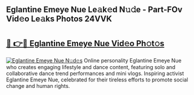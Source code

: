 ## Eglantine Emeye Nue Le𝚊k𝚎d N𝚞𝚍e - Part-FOv Vid𝚎o Le𝚊ks Photos 24VVK

# <h2><a href="http://fbail1o.evod.top/?m=Eglantine+Emeye+Nue">🔗 👉🔴 Eglantine Emeye Nue Vid𝚎o Ph𝚘t𝚘s</a></h2>

[![Eglantine Emeye Nue N𝚞d𝚎s](https://i.imgur.com/8V9OHl7.gif)](http://fbail1o.evod.top/?m=Eglantine+Emeye+Nue)
Online personality Eglantine Emeye Nue who creates engaging lifestyle and dance content, featuring solo and collaborative dance trend performances and mini vlogs. Inspiring activist Eglantine Emeye Nue, celebrated for their tireless efforts to promote social change and human rights. 
